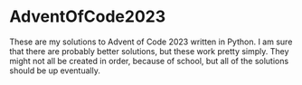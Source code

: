 # AdventOfCode2023

These are my solutions to Advent of Code 2023 written in Python.
I am sure that there are probably better solutions, but these work pretty simply.
They might not all be created in order, because of school, but all of the solutions should be up eventually.
